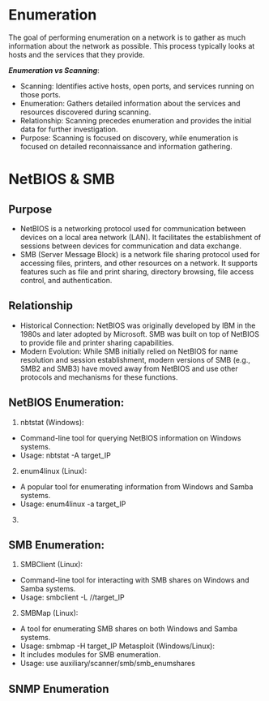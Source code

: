 # Enumeration
The goal of performing enumeration on a network is to gather as much information about the network as possible. This process typically looks at hosts and the services that they provide.

***Enumeration vs Scanning***:
- Scanning: Identifies active hosts, open ports, and services running on those ports.
- Enumeration: Gathers detailed information about the services and resources discovered during scanning.
- Relationship: Scanning precedes enumeration and provides the initial data for further investigation.
- Purpose: Scanning is focused on discovery, while enumeration is focused on detailed reconnaissance and information gathering.

# NetBIOS & SMB
## Purpose
- NetBIOS is a networking protocol used for communication between devices on a local area network (LAN). It facilitates the establishment of sessions between devices for communication and data exchange.
- SMB (Server Message Block) is a network file sharing protocol used for accessing files, printers, and other resources on a network. It supports features such as file and print sharing, directory browsing, file access control, and authentication.
  
## Relationship
- Historical Connection: NetBIOS was originally developed by IBM in the 1980s and later adopted by Microsoft. SMB was built on top of NetBIOS to provide file and printer sharing capabilities.
- Modern Evolution: While SMB initially relied on NetBIOS for name resolution and session establishment, modern versions of SMB (e.g., SMB2 and SMB3) have moved away from NetBIOS and use other protocols and mechanisms for these functions.
  
## NetBIOS Enumeration:
1. nbtstat (Windows):
- Command-line tool for querying NetBIOS information on Windows systems.
- Usage: nbtstat -A target_IP
2. enum4linux (Linux):
- A popular tool for enumerating information from Windows and Samba systems.
- Usage: enum4linux -a target_IP
3. 
## SMB Enumeration:
1. SMBClient (Linux):
- Command-line tool for interacting with SMB shares on Windows and Samba systems.
- Usage: smbclient -L //target_IP
2. SMBMap (Linux):
- A tool for enumerating SMB shares on both Windows and Samba systems.
- Usage: smbmap -H target_IP
Metasploit (Windows/Linux):
- It includes modules for SMB enumeration.
- Usage: use auxiliary/scanner/smb/smb_enumshares

## SNMP Enumeration
